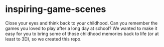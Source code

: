 # inspiring-game-scenes
Close your eyes and think back to your childhood. Can you remember the games you loved to play after a long day at school? We wanted to make it easy for you to bring some of those childhood memories back to life (or at least to 3D), so we created this repo.
